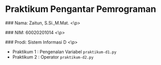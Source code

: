 # Praktikum Pengantar Pemrograman
<p> ### Nama: Zaitun, S.Si.,M.Mat. <\p>
<p> ### NIM: 60020201014 <\p>
<p> ### Prodi: Sistem Informasi D <\p>

* Praktikum 1 : Pengenalan Variabel
  `praktikum-d1.py`
* Praktikum 2 : Operator
  `praktikum-d2.py`
